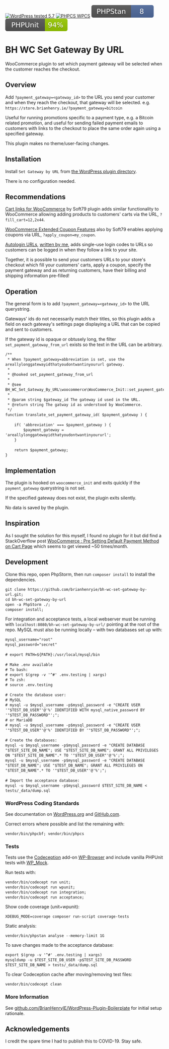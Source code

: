 [![WordPress tested 5.7](https://img.shields.io/badge/WordPress-v5.7%20tested-0073aa.svg)](https://wordpress.org/plugins/bh-wc-set-gateway-by-url) [![PHPCS WPCS](https://img.shields.io/badge/PHPCS-WordPress%20Coding%20Standards-8892BF.svg)](https://github.com/WordPress-Coding-Standards/WordPress-Coding-Standards) [![PHPStan ](.github/phpstan.svg)](https://github.com/szepeviktor/phpstan-wordpress)  [![PHPUnit ](.github/coverage.svg)](https://brianhenryie.github.io/bh-wc-set-gateway-by-url/)

# BH WC Set Gateway By URL

WooCommerce plugin to set which payment gateway will be selected when the customer reaches the checkout.

## Overview

Add `?payment_gateway=<gateway_id>` to the URL you send your customer and when they reach the checkout, that gateway will be selected. e.g. `https://store.brianhenry.ie/?payment_gateway=bitcoin`

Useful for running promotions specific to a payment type, e.g. a Bitcoin related promotion, and useful for sending failed payment emails to customers with links to the checkout to place the same order again using a specified gateway.

This plugin makes no theme/user-facing changes.

## Installation

Install `Set Gateway by URL` from [the WordPress plugin directory](https://wordpress.org/plugins/bh-wc-set-gateway-by-url).

There is no configuration needed.

## Recommendations

[Cart links for WooCommerce](https://wordpress.org/plugins/soft79-cart-links-for-woocommerce/) by Soft79 plugin adds similar functionality to WooCommerce allowing adding products to customers' carts via the URL, `?fill_cart=12,2x44`.

[WooCommerce Extended Coupon Features](https://wordpress.org/plugins/woocommerce-auto-added-coupons/) also by Soft79 enables applying coupons via URL, `?apply_coupon=my_coupon`.

[Autologin URLs](https://wordpress.org/plugins/bh-wp-autologin-urls/), [written by me](https://github.com/BrianHenryIE/BH-WP-Autologin-URLs), adds single-use login codes to URLs so customers can be logged in when they follow a link to your site.

Together, it is possible to send your customers URLs to your store's checkout which fill your customers' carts, apply a coupon, specify the payment gateway and as returning customers, have their billing and shipping information pre-filled!

## Operation

The general form is to add `?payment_gateway=<gateway_id>` to the URL querystring.

Gateways' ids do not necessarily match their titles, so this plugin adds a field on each gateway's settings page displaying a URL that can be copied and sent to customers.

If the gateway id is opaque or obtusely long, the filter `set_payment_gateway_from_url` exists so the text in the URL can be arbitrary.

```
/**
 * When ?payment_gateway=abbreviation is set, use the areallylonggatewayidthatyoudontwantinyoururl gateway.
 *
 * @hooked set_payment_gateway_from_url
 *
 * @see BH_WC_Set_Gateway_By_URL\woocommerce\WooCommerce_Init::set_payment_gateway_from_url()
 * 
 * @param string $gateway_id The gateway id used in the URL.
 * @return string The gatway id as understood by WooCommerce.
 */
function translate_set_payment_gateway_id( $payment_gateway ) {

	if( 'abbreviation' === $payment_gateway ) {
		$payment_gateway = 'areallylonggatewayidthatyoudontwantinyoururl';
	}

	return $payment_gateway;
}
```

## Implementation

The plugin is hooked on `woocommerce_init` and exits quickly if the `payment_gateway` querystring is not set.

If the specified gateway does not exist, the plugin exits silently.

No data is saved by the plugin.

## Inspiration

As I sought the solution for this myself, I found no plugin for it but did find a StackOverflow post [WooCommerce : Pre Setting Default Payment Method on Cart Page](https://stackoverflow.com/questions/38064231/woocommerce-pre-setting-default-payment-method-on-cart-page) which seems to get viewed ~50 times/month.

## Development

Clone this repo, open PhpStorm, then run `composer install` to install the dependencies.

```
git clone https://github.com/brianhenryie/bh-wc-set-gateway-by-url.git;
cd bh-wc-set-gateway-by-url
open -a PhpStorm ./;
composer install;
```

For integration and acceptance tests, a local webserver must be running with `localhost:8080/bh-wc-set-gateway-by-url/` pointing at the root of the repo. MySQL must also be running locally – with two databases set up with:

```
mysql_username="root"
mysql_password="secret"

# export PATH=${PATH}:/usr/local/mysql/bin

# Make .env available 
# To bash:
# export $(grep -v '^#' .env.testing | xargs)
# To zsh:
# source .env.testing

# Create the database user:
# MySQL
# mysql -u $mysql_username -p$mysql_password -e "CREATE USER '"$TEST_DB_USER"'@'%' IDENTIFIED WITH mysql_native_password BY '"$TEST_DB_PASSWORD"';";
# or MariaDB
# mysql -u $mysql_username -p$mysql_password -e "CREATE USER '"$TEST_DB_USER"'@'%' IDENTIFIED BY '"$TEST_DB_PASSWORD"';";

# Create the databases:
mysql -u $mysql_username -p$mysql_password -e "CREATE DATABASE "$TEST_SITE_DB_NAME"; USE "$TEST_SITE_DB_NAME"; GRANT ALL PRIVILEGES ON "$TEST_SITE_DB_NAME".* TO '"$TEST_DB_USER"'@'%';";
mysql -u $mysql_username -p$mysql_password -e "CREATE DATABASE "$TEST_DB_NAME"; USE "$TEST_DB_NAME"; GRANT ALL PRIVILEGES ON "$TEST_DB_NAME".* TO '"$TEST_DB_USER"'@'%';";

# Import the acceptance database:
mysql -u $mysql_username -p$mysql_password $TEST_SITE_DB_NAME < tests/_data/dump.sql 
 ```

### WordPress Coding Standards

See documentation on [WordPress.org](https://make.wordpress.org/core/handbook/best-practices/coding-standards/) and [GitHub.com](https://github.com/WordPress/WordPress-Coding-Standards).

Correct errors where possible and list the remaining with:

```
vendor/bin/phpcbf; vendor/bin/phpcs
```

### Tests

Tests use the [Codeception](https://codeception.com/) add-on [WP-Browser](https://github.com/lucatume/wp-browser) and include vanilla PHPUnit tests with [WP_Mock](https://github.com/10up/wp_mock).

Run tests with:

```
vendor/bin/codecept run unit;
vendor/bin/codecept run wpunit;
vendor/bin/codecept run integration;
vendor/bin/codecept run acceptance;
```

Show code coverage (unit+wpunit):

```
XDEBUG_MODE=coverage composer run-script coverage-tests 
```

Static analysis:

```
vendor/bin/phpstan analyse --memory-limit 1G
```

To save changes made to the acceptance database:

```
export $(grep -v '^#' .env.testing | xargs)
mysqldump -u $TEST_SITE_DB_USER -p$TEST_SITE_DB_PASSWORD $TEST_SITE_DB_NAME > tests/_data/dump.sql
```

To clear Codeception cache after moving/removing test files:

```
vendor/bin/codecept clean
```

### More Information

See [github.com/BrianHenryIE/WordPress-Plugin-Boilerplate](https://github.com/BrianHenryIE/WordPress-Plugin-Boilerplate) for initial setup rationale.

## Acknowledgements

I credit the spare time I had to publish this to COVID-19. Stay safe.